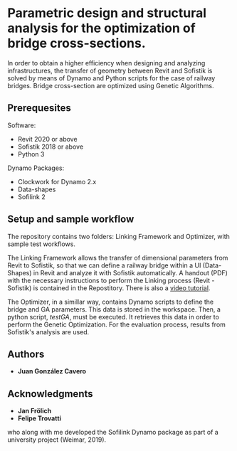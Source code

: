 # Parametric design and structural analysis for the optimization of bridge cross-sections.

In order to obtain a higher efficiency when designing and analyzing infrastructures, the transfer of geometry between Revit and Sofistik is solved by means of Dynamo and Python scripts for the case of railway bridges. Bridge cross-section are optimized using Genetic Algorithms.

## Prerequesites

Software:

* Revit 2020 or above
* Sofistik 2018 or above
* Python 3

Dynamo Packages:

* Clockwork for Dynamo 2.x
* Data-shapes
* Sofilink 2

## Setup and sample workflow

The repository contains two folders: Linking Framework and Optimizer, with sample test workflows.

The Linking Framework allows the transfer of dimensional parameters from Revit to Sofistik, so that we can define a railway bridge within a UI (Data-Shapes) in Revit and analyze it with Sofistik automatically.
A handout (PDF) with the necessary instructions to perform the Linking process (Revit - Sofistik) is contained in the Repostitory.
There is also a [video tutorial](https://www.youtube.com/watch?v=T_vnRhejjgo&feature=youtu.be).

The Optimizer, in a simillar way, contains Dynamo scripts to define the bridge and GA parameters. This data is stored in the workspace. Then, a python script, *testGA*, must be executed. It retrieves this data in order to perform the Genetic Optimization. For the evaluation process, results from Sofistik's analysis are used.

## Authors

* **Juan González Cavero**

## Acknowledgments

* **Jan Frölich**
* **Felipe Trovatti**

who along with me developed the Sofilink Dynamo package as part of a university project (Weimar, 2019).
